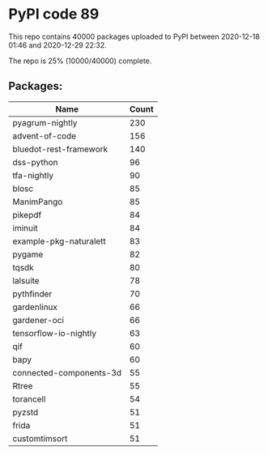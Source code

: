 # PyPI code 89

This repo contains 40000 packages uploaded to PyPI between 
2020-12-18 01:46 and 2020-12-29 22:32.

The repo is 25% (10000/40000) complete.

## Packages:

| Name  | Count |
| ----- | ----- |
| pyagrum-nightly | 230 |
| advent-of-code | 156 |
| bluedot-rest-framework | 140 |
| dss-python | 96 |
| tfa-nightly | 90 |
| blosc | 85 |
| ManimPango | 85 |
| pikepdf | 84 |
| iminuit | 84 |
| example-pkg-naturalett | 83 |
| pygame | 82 |
| tqsdk | 80 |
| lalsuite | 78 |
| pythfinder | 70 |
| gardenlinux | 66 |
| gardener-oci | 66 |
| tensorflow-io-nightly | 63 |
| qif | 60 |
| bapy | 60 |
| connected-components-3d | 55 |
| Rtree | 55 |
| torancell | 54 |
| pyzstd | 51 |
| frida | 51 |
| customtimsort | 51 |


